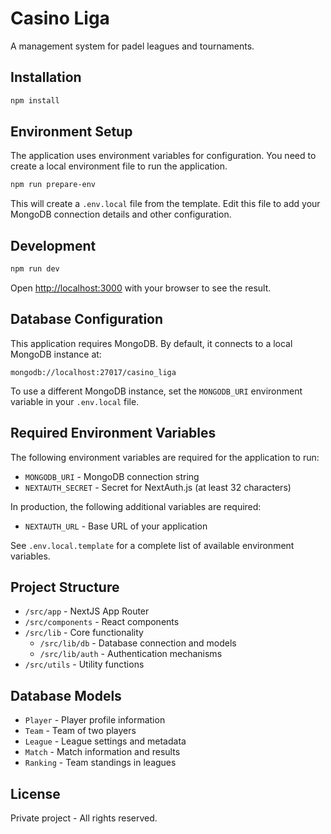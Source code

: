 # Casino Liga

A management system for padel leagues and tournaments.

## Installation

```bash
npm install
```

## Environment Setup

The application uses environment variables for configuration. You need to create a local environment file to run the application.

```bash
npm run prepare-env
```

This will create a `.env.local` file from the template. Edit this file to add your MongoDB connection details and other configuration.

## Development

```bash
npm run dev
```

Open [http://localhost:3000](http://localhost:3000) with your browser to see the result.

## Database Configuration

This application requires MongoDB. By default, it connects to a local MongoDB instance at:

```
mongodb://localhost:27017/casino_liga
```

To use a different MongoDB instance, set the `MONGODB_URI` environment variable in your `.env.local` file.

## Required Environment Variables

The following environment variables are required for the application to run:

- `MONGODB_URI` - MongoDB connection string
- `NEXTAUTH_SECRET` - Secret for NextAuth.js (at least 32 characters)

In production, the following additional variables are required:

- `NEXTAUTH_URL` - Base URL of your application

See `.env.local.template` for a complete list of available environment variables.

## Project Structure

- `/src/app` - NextJS App Router
- `/src/components` - React components
- `/src/lib` - Core functionality
    - `/src/lib/db` - Database connection and models
    - `/src/lib/auth` - Authentication mechanisms
- `/src/utils` - Utility functions

## Database Models

- `Player` - Player profile information
- `Team` - Team of two players
- `League` - League settings and metadata
- `Match` - Match information and results
- `Ranking` - Team standings in leagues

## License

Private project - All rights reserved.
